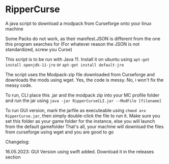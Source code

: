 # RipperCurse
A java script to download a modpack from Curseforge onto your linux machine

Some Packs do not work, as their manifest.JSON is different from the one this program searches for
(For whatever reason the JSON is not standardized, screw you Curse)

This script is to be run with Java 11.
Install it on ubuntu using `apt-get install openjdk-11-jre` or `apt-get install default-jre`

The script uses the Modpack-zip file downloaded from Curseforge and downloads the mods using wget.
Yes, the code is messy.
No, i won't fix the messy code.


To run, CLI place this .jar and the modpack zip into your MC profile folder and run the jar using `java -jar RipperCurseCLI.jar --ModFile [filename]`

To run GUI version, mark the jarfile as executeable using `chmod a+x RipperCurse.jar`, then simply double-click the file to run it.
Make sure you set this folder as your game folder for the instance, else you will launch from the default gamefolder
That's all, your machine will download the files from curseforge using wget and you are good to go


Changelog:

16.05.2023: GUI Version using swift added.
Download it in the releases section
